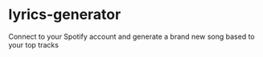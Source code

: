 # lyrics-generator
Connect to your Spotify account and generate a brand new song based to your top tracks
